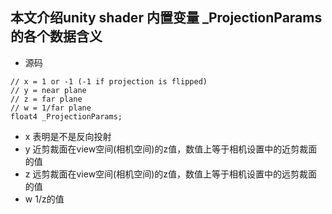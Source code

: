 ## 本文介绍unity shader 内置变量 _ProjectionParams的各个数据含义
- 源码
```
// x = 1 or -1 (-1 if projection is flipped)
// y = near plane
// z = far plane
// w = 1/far plane
float4 _ProjectionParams;
```
- x 表明是不是反向投射
- y 近剪裁面在view空间(相机空间)的z值，数值上等于相机设置中的近剪裁面的值
- z 远剪裁面在view空间(相机空间)的z值，数值上等于相机设置中的远剪裁面的值
- w 1/z的值